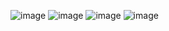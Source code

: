 ![image](https://github.com/autarchical200/Bai1-Bai2/assets/102639986/aa771fbf-b43c-4f5b-9da9-c94ae78da1a5)
![image](https://github.com/autarchical200/Bai1-Bai2/assets/102639986/ec68d480-ff19-4c09-a853-f2325f0eb957)
![image](https://github.com/autarchical200/Bai1-Bai2/assets/102639986/059eb024-a894-44e5-b7b2-57b55fc7e489)
![image](https://github.com/autarchical200/Bai1-Bai2/assets/102639986/215b9cc1-70b7-4270-8057-3aac8e2844d0)

